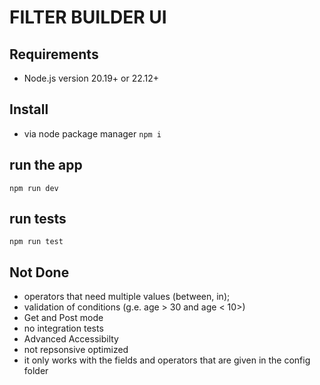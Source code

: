 # FILTER BUILDER UI

## Requirements
* Node.js version 20.19+ or 22.12+

## Install
* via node package manager
`npm i`

## run the app
`npm run dev`

## run tests
`npm run test`

## Not Done

* operators that need multiple values (between, in);
* validation of conditions (g.e. age > 30 and age < 10>)
* Get and Post mode
* no integration tests
* Advanced Accessibilty
* not repsonsive optimized
* it only works with the fields and operators that are given in the config folder

